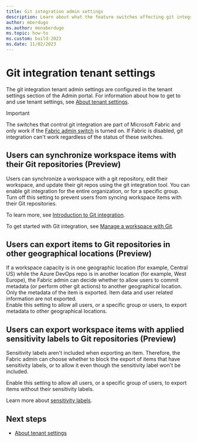 ```yaml
---
title: Git integration admin settings
description: Learn about what the feature switches affecting git integration do and how to use them.
author: mberdugo
ms.author: monaberdugo
ms.topic: how-to
ms.custom: build-2023
ms.date: 11/02/2023
---
```


# Git integration tenant settings

The git integration tenant admin settings are configured in the tenant settings section of the Admin portal. For information about how to get to and use tenant settings, see [About tenant settings](tenant-settings-index.md).

> [!IMPORTANT]
> The switches that control git integration are part of Microsoft Fabric and only work if the [Fabric admin switch](fabric-switch.md) is turned on. If Fabric is disabled, git integration can't work regardless of the status of these switches.

## Users can synchronize workspace items with their Git repositories (Preview)

Users can synchronize a workspace with a git repository, edit their workspace, and update their git repos using the git integration tool. You can enable git integration for the entire organization, or for a specific group. Turn off this setting to prevent users from syncing workspace items with their Git repositories.

To learn more, see [Introduction to Git integration](../cicd/git-integration/intro-to-git-integration.md).

To get started with Git integration, see [Manage a workspace with Git](../cicd/git-integration/git-get-started.md).

## Users can export items to Git repositories in other geographical locations (Preview)

If a workspace capacity is in one geographic location (for example, Central US) while the Azure DevOps repo is in another location (for example, West Europe), the Fabric admin can decide whether to allow users to commit metadata (or perform other git actions) to another geographical location. Only the metadata of the item is exported. Item data and user related information are not exported.  
Enable this setting to allow all users, or a specific group or users, to export metadata to other geographical locations.

## Users can export workspace items with applied sensitivity labels to Git repositories (Preview)

Sensitivity labels aren't included when exporting an item. Therefore, the Fabric admin can choose whether to block the export of items that have sensitivity labels, or to allow it even though the sensitivity label won't be included.

Enable this setting to allow all users, or a specific group of users, to export items without their sensitivity labels.

Learn more about [sensitivity labels](../get-started/apply-sensitivity-labels.md).

## Next steps

- [About tenant settings](tenant-settings-index.md)
